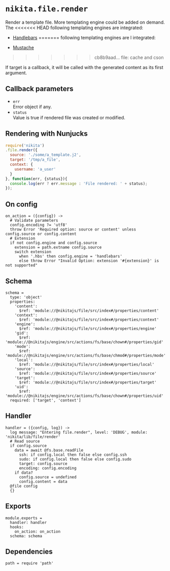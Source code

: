 
# `nikita.file.render`

Render a template file. More templating engine could be added on demand. The
<<<<<<< HEAD
following templating engines are integrated:

* [Handlebars](https://handlebarsjs.com/)
=======
following templating engines are l integrated:     

* [Mustache](https://mustache.github.io/)   
>>>>>>> cb8b9aad... file: cache and cson

If target is a callback, it will be called with the generated content as
its first argument.   

## Callback parameters

* `err`   
  Error object if any.   
* `status`   
  Value is true if rendered file was created or modified.   

## Rendering with Nunjucks

```js
require('nikita')
.file.render({
  source: './some/a_template.j2',
  target: '/tmp/a_file',
  context: {
    username: 'a_user'
  }
}, function(err, {status}){
  console.log(err ? err.message : 'File rendered: ' + status);
});
```

## On config

    on_action = ({config}) ->
      # Validate parameters
      config.encoding ?= 'utf8'
      throw Error 'Required option: source or content' unless config.source or config.content
      # Extension
      if not config.engine and config.source
        extension = path.extname config.source
        switch extension
          when '.hbs' then config.engine = 'handlebars'
          else throw Error "Invalid Option: extension '#{extension}' is not supported"

## Schema

    schema =
      type: 'object'
      properties:
        'content':
          $ref: 'module://@nikitajs/file/src/index#/properties/content'
        'context':
          $ref: 'module://@nikitajs/file/src/index#/properties/context'
        'engine':
          $ref: 'module://@nikitajs/file/src/index#/properties/engine'
        'gid':
          $ref: 'module://@nikitajs/engine/src/actions/fs/base/chown#/properties/gid'
        'mode':
          $ref: 'module://@nikitajs/engine/src/actions/fs/base/chmod#/properties/mode'
        'local':
          $ref: 'module://@nikitajs/file/src/index#/properties/local'
        'source':
          $ref: 'module://@nikitajs/file/src/index#/properties/source'
        'target':
          $ref: 'module://@nikitajs/file/src/index#/properties/target'
        'uid':
          $ref: 'module://@nikitajs/engine/src/actions/fs/base/chown#/properties/uid'
      required: ['target', 'context']

## Handler

    handler = ({config, log}) ->
      log message: "Entering file.render", level: 'DEBUG', module: 'nikita/lib/file/render'
      # Read source
      if config.source
        data = await @fs.base.readFile
          ssh: if config.local then false else config.ssh
          sudo: if config.local then false else config.sudo
          target: config.source
          encoding: config.encoding
        if data?
          config.source = undefined
          config.content = data
      @file config
      {}

## Exports

    module.exports =
      handler: handler
      hooks:
        on_action: on_action
      schema: schema

## Dependencies

    path = require 'path'
